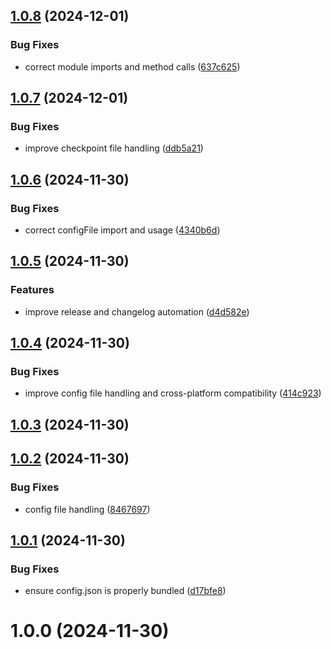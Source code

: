 ## [1.0.8](https://github.com/Zaid-maker/top-github-users-action/compare/v1.0.7...v1.0.8) (2024-12-01)


### Bug Fixes

* correct module imports and method calls ([637c625](https://github.com/Zaid-maker/top-github-users-action/commit/637c625e8da7b1fc23d355289822dd00ef412908))



## [1.0.7](https://github.com/Zaid-maker/top-github-users-action/compare/v1.0.6...v1.0.7) (2024-12-01)


### Bug Fixes

* improve checkpoint file handling ([ddb5a21](https://github.com/Zaid-maker/top-github-users-action/commit/ddb5a21605f48691ba7910eaaf6fc73ac2c8992d))



## [1.0.6](https://github.com/Zaid-maker/top-github-users-action/compare/v1.0.5...v1.0.6) (2024-11-30)


### Bug Fixes

* correct configFile import and usage ([4340b6d](https://github.com/Zaid-maker/top-github-users-action/commit/4340b6d6a7ed665fd2aad311e1abf9d57fdea1c7))



## [1.0.5](https://github.com/Zaid-maker/top-github-users-action/compare/v1.0.4...v1.0.5) (2024-11-30)


### Features

* improve release and changelog automation ([d4d582e](https://github.com/Zaid-maker/top-github-users-action/commit/d4d582e8c31f9753114cd1c96f57b4000c6916a1))



## [1.0.4](https://github.com/Zaid-maker/top-github-users-action/compare/v1.0.3...v1.0.4) (2024-11-30)


### Bug Fixes

* improve config file handling and cross-platform compatibility ([414c923](https://github.com/Zaid-maker/top-github-users-action/commit/414c92394601c155170d183ece75892c5aa923bb))



## [1.0.3](https://github.com/Zaid-maker/top-github-users-action/compare/v1.0.2...v1.0.3) (2024-11-30)



## [1.0.2](https://github.com/Zaid-maker/top-github-users-action/compare/v1.0.1...v1.0.2) (2024-11-30)


### Bug Fixes

* config file handling ([8467697](https://github.com/Zaid-maker/top-github-users-action/commit/84676972fb919f2f465c7bfb656bf12608f6cc4e))



## [1.0.1](https://github.com/Zaid-maker/top-github-users-action/compare/v1.0.0...v1.0.1) (2024-11-30)


### Bug Fixes

* ensure config.json is properly bundled ([d17bfe8](https://github.com/Zaid-maker/top-github-users-action/commit/d17bfe8698f5d066473053cbd80887df89d89853))



# 1.0.0 (2024-11-30)




